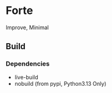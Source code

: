 # Forte
Improve, Minimal

## Build
### Dependencies
- live-build
- nobuild (from pypi, Python3.13 Only)